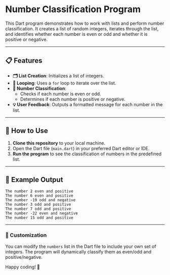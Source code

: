 # Number Classification Program

This Dart program demonstrates how to work with lists and perform number classification. It creates a list of random integers, iterates through the list, and identifies whether each number is even or odd and whether it is positive or negative.

---

## 📋 Features

- **🗂️ List Creation**: Initializes a list of integers.
- **🔄 Looping**: Uses a `for` loop to iterate over the list.
- **🧮 Number Classification**:
  - Checks if each number is even or odd.
  - Determines if each number is positive or negative.
- **💡 User Feedback**: Outputs a formatted message for each number in the list.

---

## 🚀 How to Use

1. **Clone this repository** to your local machine.
2. Open the Dart file (`main.dart`) in your preferred Dart editor or IDE.
3. **Run the program** to see the classification of numbers in the predefined list.

---

## 📄 Example Output

```plaintext
The number 2 even and positive
The number 6 even and positive
The number -19 odd and negative
The number 3 odd and positive
The number 7 odd and positive
The number -22 even and negative
The number 15 odd and positive
```

---

### 📝 Customization
You can modify the `numbers` list in the Dart file to include your own set of integers. The program will dynamically classify them as even/odd and positive/negative.

Happy coding! 🎉
